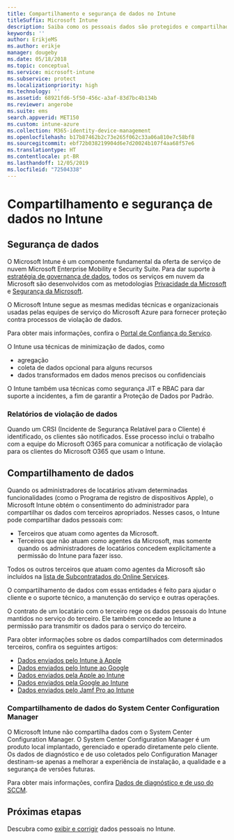 ```yaml
---
title: Compartilhamento e segurança de dados no Intune
titleSuffix: Microsoft Intune
description: Saiba como os pessoais dados são protegidos e compartilhados no Intune.
keywords: ''
author: ErikjeMS
ms.author: erikje
manager: dougeby
ms.date: 05/18/2018
ms.topic: conceptual
ms.service: microsoft-intune
ms.subservice: protect
ms.localizationpriority: high
ms.technology: ''
ms.assetid: 68921fd6-5f50-456c-a3af-83d7bc4b134b
ms.reviewer: angerobe
ms.suite: ems
search.appverid: MET150
ms.custom: intune-azure
ms.collection: M365-identity-device-management
ms.openlocfilehash: b17b87462b2c73e265f062c33a06a810e7c58bf8
ms.sourcegitcommit: ebf72b038219904d6e7d20024b107f4aa68f57e6
ms.translationtype: HT
ms.contentlocale: pt-BR
ms.lasthandoff: 12/05/2019
ms.locfileid: "72504338"
---
```

# <a name="data-security-and-sharing-in-intune"></a>Compartilhamento e segurança de dados no Intune


## <a name="data-security"></a>Segurança de dados

O Microsoft Intune é um componente fundamental da oferta de serviço de nuvem Microsoft Enterprise Mobility e Security Suite. Para dar suporte à [estratégia de governança de dados](https://www.microsoft.com/en-us/TrustCenter/Security/default.aspx), todos os serviços em nuvem da Microsoft são desenvolvidos com as metodologias [Privacidade da Microsoft](https://www.microsoft.com/en-us/trustcenter/privacy) e [Segurança da Microsoft](https://www.microsoft.com/en-us/trustcenter/security/).  

O Microsoft Intune segue as mesmas medidas técnicas e organizacionais usadas pelas equipes de serviço do Microsoft Azure para fornecer proteção contra processos de violação de dados.

Para obter mais informações, confira o [Portal de Confiança do Serviço](https://www.microsoft.com/en-us/TrustCenter/stp).

O Intune usa técnicas de minimização de dados, como

- agregação
- coleta de dados opcional para alguns recursos
- dados transformados em dados menos precisos ou confidenciais

O Intune também usa técnicas como segurança JIT e RBAC para dar suporte a incidentes, a fim de garantir a Proteção de Dados por Padrão. 

### <a name="data-breach-reporting"></a>Relatórios de violação de dados

Quando um CRSI (Incidente de Segurança Relatável para o Cliente) é identificado, os clientes são notificados. Esse processo inclui o trabalho com a equipe do Microsoft O365 para comunicar a notificação de violação para os clientes do Microsoft O365 que usam o Intune.

## <a name="data-sharing"></a>Compartilhamento de dados

Quando os administradores de locatários ativam determinadas funcionalidades (como o Programa de registro de dispositivos Apple), o Microsoft Intune obtém o consentimento do administrador para compartilhar os dados com terceiros apropriados. Nesses casos, o Intune pode compartilhar dados pessoais com:

- Terceiros que atuam como agentes da Microsoft.
- Terceiros que não atuam como agentes da Microsoft, mas somente quando os administradores de locatários concedem explicitamente a permissão do Intune para fazer isso.

Todos os outros terceiros que atuam como agentes da Microsoft são incluídos na [lista de Subcontratados do Online Services](https://aka.ms/Online_Serv_Subcontractor_List).

O compartilhamento de dados com essas entidades é feito para ajudar o cliente e o suporte técnico, a manutenção do serviço e outras operações.

O contrato de um locatário com o terceiro rege os dados pessoais do Intune mantidos no serviço do terceiro. Ele também concede ao Intune a permissão para transmitir os dados para o serviço do terceiro.  

Para obter informações sobre os dados compartilhados com determinados terceiros, confira os seguintes artigos:
- [Dados enviados pelo Intune à Apple](data-intune-sends-to-apple.md)
- [Dados enviados pelo Intune ao Google](data-intune-sends-to-google.md)
- [Dados enviados pela Apple ao Intune](data-apple-sends-to-intune.md)
- [Dados enviados pela Google ao Intune](data-google-sends-to-intune.md)
- [Dados enviados pelo Jamf Pro ao Intune](data-jamf-sends-to-intune.md)

### <a name="system-center-configuration-manager-data-sharing"></a>Compartilhamento de dados do System Center Configuration Manager

O Microsoft Intune não compartilha dados com o System Center Configuration Manager. O System Center Configuration Manager é um produto local implantado, gerenciado e operado diretamente pelo cliente. Os dados de diagnóstico e de uso coletados pelo Configuration Manager destinam-se apenas a melhorar a experiência de instalação, a qualidade e a segurança de versões futuras.

Para obter mais informações, confira [Dados de diagnóstico e de uso do SCCM](https://docs.microsoft.com/sccm/core/plan-design/diagnostics/diagnostics-and-usage-data). 


## <a name="next-steps"></a>Próximas etapas

Descubra como [exibir e corrigir](privacy-data-view-correct.md) dados pessoais no Intune.
